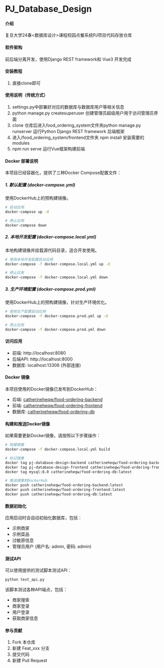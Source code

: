 # PJ_Database_Design

#### 介绍
复旦大学24春<数据库设计>课程校园点餐系统PJ项目代码存放仓库

#### 软件架构
前后端分离开发，使用Django REST framework和 Vue3 开发完成

#### 安装教程

1. 直接clone即可

#### 使用说明（传统方式）

1. settings.py中部署好对应的数据库与数据库用户等相关信息
2. python manage.py createsuperuser 创建管理员超级用户用于访问管理员界面
3. clone 仓库后进入food_ordering_system文件夹python manage.py runserver 运行Python Django REST framework 后端框架
4. 进入/food_ordering_system/frontend文件夹 npm install 安装需要的modules
5. npm run serve 运行Vue框架构建前端

#### Docker 部署说明

本项目已经容器化，提供了三种Docker Compose配置文件：

##### 1. 默认配置 (docker-compose.yml)

使用DockerHub上的预构建镜像。

```bash
# 启动应用
docker-compose up -d

# 停止应用
docker-compose down
```

##### 2. 本地开发配置 (docker-compose.local.yml)

本地构建镜像并挂载源代码目录，适合开发使用。

```bash
# 使用本地开发配置启动应用
docker-compose -f docker-compose.local.yml up -d

# 停止应用
docker-compose -f docker-compose.local.yml down
```

##### 3. 生产环境配置 (docker-compose.prod.yml)

使用DockerHub上的预构建镜像，针对生产环境优化。

```bash
# 使用生产配置启动应用
docker-compose -f docker-compose.prod.yml up -d

# 停止应用
docker-compose -f docker-compose.prod.yml down
```

#### 访问应用

- 前端: http://localhost:8080
- 后端API: http://localhost:8000
- 数据库: localhost:13306 (外部连接)

#### Docker 镜像

本项目使用的Docker镜像已发布到DockerHub：

- 后端: [catherineheqw/food-ordering-backend](https://hub.docker.com/r/catherineheqw/food-ordering-backend)
- 前端: [catherineheqw/food-ordering-frontend](https://hub.docker.com/r/catherineheqw/food-ordering-frontend)
- 数据库: [catherineheqw/food-ordering-db](https://hub.docker.com/r/catherineheqw/food-ordering-db)

#### 构建和推送Docker镜像

如果需要更新Docker镜像，请按照以下步骤操作：

```bash
# 构建镜像
docker-compose -f docker-compose.local.yml build

# 标记镜像
docker tag pj-database-design-backend catherineheqw/food-ordering-backend:latest
docker tag pj-database-design-frontend catherineheqw/food-ordering-frontend:latest
docker tag mysql:8.0 catherineheqw/food-ordering-db:latest

# 推送镜像到DockerHub
docker push catherineheqw/food-ordering-backend:latest
docker push catherineheqw/food-ordering-frontend:latest
docker push catherineheqw/food-ordering-db:latest
```

#### 数据初始化

应用启动时会自动初始化数据库，包括：
- 示例商家
- 示例菜品
- 过敏原信息
- 管理员用户 (用户名: admin, 密码: admin)

#### 测试API

可以使用提供的测试脚本测试API：

```bash
python test_api.py
```

该脚本测试各种API端点，包括：
- 商家搜索
- 商家登录
- 用户登录
- 获取商家信息

#### 参与贡献

1.  Fork 本仓库
2.  新建 Feat_xxx 分支
3.  提交代码
4.  新建 Pull Request



